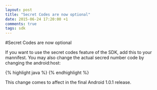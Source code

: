 ```yaml
---
layout: post
title: "Secret Codes are now optional"
date: 2015-06-24 17:20:00 +1
comments: true
tags: sdk
---
```

#Secret Codes are now optional

If you want to use the secret codes feature of the SDK, add this to your mannifest. You may also change the actual secred number code by changing the android:host:


{% highlight java %}
<receiver android:name=".SensorbergCodeReceiver"
    android:process=":sensorberg"
    android:label="sensorberg-logger">
    <intent-filter>
        <action android:name="android.provider.Telephony.SECRET_CODE" />
        <data android:scheme="android_secret_code" android:host="73676723741" />
    </intent-filter>
    <intent-filter>
        <action android:name="android.provider.Telephony.SECRET_CODE" />
        <data android:scheme="android_secret_code" android:host="73676723740" />
    </intent-filter>
</receiver>
{% endhighlight %}

This change comes to affect in the final Android 1.0.1 release.